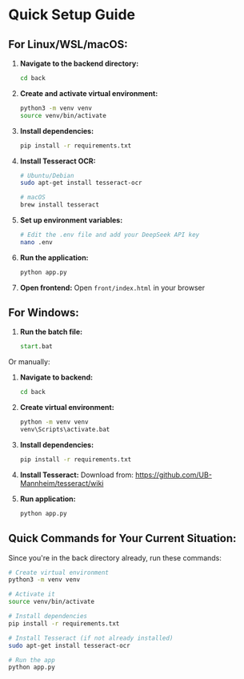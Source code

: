 # Quick Setup Guide

## For Linux/WSL/macOS:

1. **Navigate to the backend directory:**
   ```bash
   cd back
   ```

2. **Create and activate virtual environment:**
   ```bash
   python3 -m venv venv
   source venv/bin/activate
   ```

3. **Install dependencies:**
   ```bash
   pip install -r requirements.txt
   ```

4. **Install Tesseract OCR:**
   ```bash
   # Ubuntu/Debian
   sudo apt-get install tesseract-ocr
   
   # macOS
   brew install tesseract
   ```

5. **Set up environment variables:**
   ```bash
   # Edit the .env file and add your DeepSeek API key
   nano .env
   ```

6. **Run the application:**
   ```bash
   python app.py
   ```

7. **Open frontend:**
   Open `front/index.html` in your browser

## For Windows:

1. **Run the batch file:**
   ```cmd
   start.bat
   ```

Or manually:

1. **Navigate to backend:**
   ```cmd
   cd back
   ```

2. **Create virtual environment:**
   ```cmd
   python -m venv venv
   venv\Scripts\activate.bat
   ```

3. **Install dependencies:**
   ```cmd
   pip install -r requirements.txt
   ```

4. **Install Tesseract:**
   Download from: https://github.com/UB-Mannheim/tesseract/wiki

5. **Run application:**
   ```cmd
   python app.py
   ```

## Quick Commands for Your Current Situation:

Since you're in the back directory already, run these commands:

```bash
# Create virtual environment
python3 -m venv venv

# Activate it
source venv/bin/activate

# Install dependencies
pip install -r requirements.txt

# Install Tesseract (if not already installed)
sudo apt-get install tesseract-ocr

# Run the app
python app.py
```
